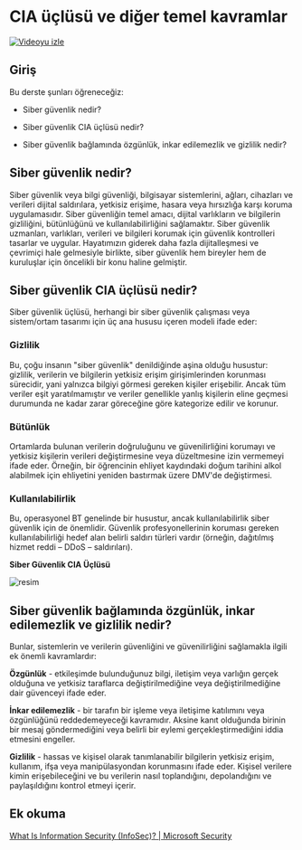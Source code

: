 # CIA üçlüsü ve diğer temel kavramlar

[![Videoyu izle](images/1-1_placeholder.png)](https://learn-video.azurefd.net/vod/player?id=d4c2f633-fa6a-4a3d-8d41-7a1d71189832)

## Giriş

Bu derste şunları öğreneceğiz:

 - Siber güvenlik nedir?
   
 
 - Siber güvenlik CIA üçlüsü nedir?

   

 - Siber güvenlik bağlamında özgünlük, inkar edilemezlik ve gizlilik nedir?

## Siber güvenlik nedir?

Siber güvenlik veya bilgi güvenliği, bilgisayar sistemlerini, ağları, cihazları ve verileri dijital saldırılara, yetkisiz erişime, hasara veya hırsızlığa karşı koruma uygulamasıdır. Siber güvenliğin temel amacı, dijital varlıkların ve bilgilerin gizliliğini, bütünlüğünü ve kullanılabilirliğini sağlamaktır. Siber güvenlik uzmanları, varlıkları, verileri ve bilgileri korumak için güvenlik kontrolleri tasarlar ve uygular. Hayatımızın giderek daha fazla dijitalleşmesi ve çevrimiçi hale gelmesiyle birlikte, siber güvenlik hem bireyler hem de kuruluşlar için öncelikli bir konu haline gelmiştir.

## Siber güvenlik CIA üçlüsü nedir?

Siber güvenlik üçlüsü, herhangi bir siber güvenlik çalışması veya sistem/ortam tasarımı için üç ana hususu içeren modeli ifade eder:

### Gizlilik

Bu, çoğu insanın "siber güvenlik" denildiğinde aşina olduğu husustur: gizlilik, verilerin ve bilgilerin yetkisiz erişim girişimlerinden korunması sürecidir, yani yalnızca bilgiyi görmesi gereken kişiler erişebilir. Ancak tüm veriler eşit yaratılmamıştır ve veriler genellikle yanlış kişilerin eline geçmesi durumunda ne kadar zarar göreceğine göre kategorize edilir ve korunur.

### Bütünlük

Ortamlarda bulunan verilerin doğruluğunu ve güvenilirliğini korumayı ve yetkisiz kişilerin verileri değiştirmesine veya düzeltmesine izin vermemeyi ifade eder. Örneğin, bir öğrencinin ehliyet kaydındaki doğum tarihini alkol alabilmek için ehliyetini yeniden bastırmak üzere DMV'de değiştirmesi.

### Kullanılabilirlik

Bu, operasyonel BT genelinde bir husustur, ancak kullanılabilirlik siber güvenlik için de önemlidir. Güvenlik profesyonellerinin koruması gereken kullanılabilirliği hedef alan belirli saldırı türleri vardır (örneğin, dağıtılmış hizmet reddi – DDoS – saldırıları).

**Siber Güvenlik CIA Üçlüsü**

![resim](/images/ciatriad.png)

## Siber güvenlik bağlamında özgünlük, inkar edilemezlik ve gizlilik nedir?

Bunlar, sistemlerin ve verilerin güvenliğini ve güvenilirliğini sağlamakla ilgili ek önemli kavramlardır:

**Özgünlük** - etkileşimde bulunduğunuz bilgi, iletişim veya varlığın gerçek olduğuna ve yetkisiz taraflarca değiştirilmediğine veya değiştirilmediğine dair güvenceyi ifade eder.

**İnkar edilemezlik** - bir tarafın bir işleme veya iletişime katılımını veya özgünlüğünü reddedemeyeceği kavramıdır. Aksine kanıt olduğunda birinin bir mesaj göndermediğini veya belirli bir eylemi gerçekleştirmediğini iddia etmesini engeller.

**Gizlilik** - hassas ve kişisel olarak tanımlanabilir bilgilerin yetkisiz erişim, kullanım, ifşa veya manipülasyondan korunmasını ifade eder. Kişisel verilere kimin erişebileceğini ve bu verilerin nasıl toplandığını, depolandığını ve paylaşıldığını kontrol etmeyi içerir.


## Ek okuma

[What Is Information Security (InfoSec)? | Microsoft Security](https://www.microsoft.com/security/business/security-101/what-is-information-security-infosec#:~:text=Three%20pillars%20of%20information%20security%3A%20the%20CIA%20triad,as%20guiding%20principles%20for%20implementing%20an%20InfoSec%20plan.)
